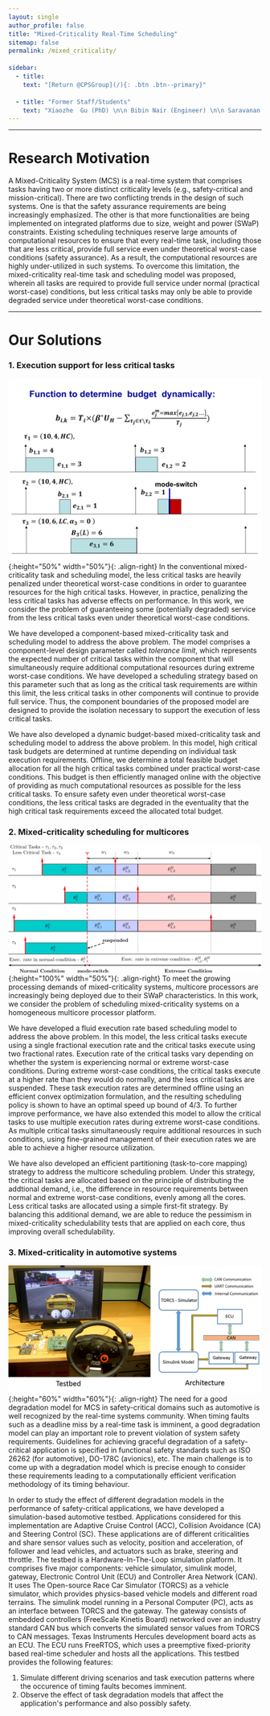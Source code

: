 ```yaml
---
layout: single
author_profile: false
title: "Mixed-Criticality Real-Time Scheduling"
sitemap: false
permalink: /mixed_criticality/

sidebar:
  - title:
    text: "[Return @CPSGroup](/){: .btn .btn--primary}"

  - title: "Former Staff/Students"
    text: "Xiaozhe  Gu (PhD) \n\n Bibin Nair (Engineer) \n\n Saravanan Ramanathan (PhD) \n\n Sundar Vijayakumar (PhD)"
---
```


******

# Research Motivation

A Mixed-Criticality System (MCS) is a real-time system that comprises tasks having two or more distinct criticality levels (e.g., safety-critical and mission-critical). There are two conflicting trends in the design of such systems. One is that the safety assurance requirements are being increasingly emphasized. The other is that more functionalities are being implemented on integrated platforms due to size, weight and power (SWaP) constraints. Existing scheduling techniques reserve large amounts of computational resources to ensure that every real-time task, including those that are less critical, provide full service even under theoretical worst-case conditions (safety assurance). As a result, the computational resources are highly under-utilized in such systems. To overcome this limitation, the mixed-criticality real-time task and scheduling model was proposed, wherein all tasks are required to provide full service under normal (practical worst-case) conditions, but less critical tasks may only be able to provide degraded service under theoretical worst-case conditions.

****** 

# Our Solutions

### 1. Execution support for less critical tasks

![image-left](/_pages/assets/mc_scheduling/images/dy.png){:height="50%" width="50%"}{: .align-right}
In the conventional mixed-criticality task and scheduling model, the less critical tasks are heavily penalized under theoretical worst-case conditions in order to guarantee resources for the high critical tasks. However, in practice, penalizing the less critical tasks has adverse effects on performance. In this work, we consider the problem of guaranteeing some (potentially degraded) service from the less critical tasks even under theoretical worst-case conditions.

We have developed a component-based mixed-criticality task and scheduling model to address the above problem. The model comprises a component-level design parameter called _tolerance limit_, which represents the expected number of critical tasks within the component that will simultaneously require additional computational resources during extreme worst-case conditions. We have developed a scheduling strategy based on this parameter such that as long as the critical task requirements are within this limit, the less critical tasks in other components will continue to provide full service. Thus, the component boundaries of the proposed model are designed to provide the isolation necessary to support the execution of less critical tasks.

We have also developed a dynamic budget-based mixed-criticality task and scheduling model to address the above problem. In this model, high critical task budgets are determined at runtime depending on individual task execution requirements. Offline, we determine a total feasible budget allocation for all the high critical tasks combined under practical worst-case conditions. This budget is then efficiently managed online with the objective of providing as much computational resources as possible for the less critical tasks. To ensure safety even under theoretical worst-case conditions, the less critical tasks are degraded in the eventuality that the high critical task requirements exceed the allocated total budget.

### 2. Mixed-criticality scheduling for multicores

![image-left](/_pages/assets/mc_scheduling/images/example_multi.png){:height="100%" width="50%"}{: .align-right}
To meet the growing processing demands of mixed-criticality systems, multicore processors are increasingly being deployed due to their SWaP characteristics. In this work, we consider the problem of scheduling mixed-criticality systems on a homogeneous multicore processor platform.

We have developed a fluid execution rate based scheduling model to address the above problem. In this model, the less critical tasks execute using a single fractional execution rate and the critical tasks execute using two fractional rates. Execution rate of the critical tasks vary depending on whether the system is experiencing normal or extreme worst-case conditions. During extreme worst-case conditions, the critical tasks execute at a higher rate than they would do normally, and the less critical tasks are suspended. These task execution rates are determined offline using an efficient convex optimization formulation, and the resulting scheduling policy is shown to have an optimal speed up bound of 4/3. To further improve performance, we have also extended this model to allow the critical tasks to use multiple execution rates during extreme worst-case conditions. As multiple critical tasks simultaneously require additional resources in such conditions, using fine-grained management of their execution rates we are able to achieve a higher resource utilization.

We have also developed an efficient partitioning (task-to-core mapping) strategy to address the multicore scheduling problem. Under this strategy, the critical tasks are allocated based on the principle of distributing the addtional demand, i.e., the difference in resource requirements between normal and extreme worst-case conditions, evenly among all the cores. Less critical tasks are allocated using a simple first-fit strategy. By balancing this additional demand, we are able to reduce the pessimism in mixed-criticality schedulability tests that are applied on each core, thus improving overall schedulability.

### 3. Mixed-criticality in automotive systems 

![image-left](/_pages/assets/mc_scheduling/images/automotiveMC.png){:height="60%" width="60%"}{: .align-right}
The need for a good degradation model for MCS in safety-critical domains such as automotive is well recognized by the real-time systems community. When timing faults such as a deadline miss by a real-time task is imminent, a good degradation model can play an important role to prevent violation of system safety requirements. Guidelines for achieving graceful degradation of a safety-critical application is specified in functional safety standards such as ISO 26262 (for automotive), DO-178C (avionics), etc. The main challenge is to come up with a degradation model which is precise enough to consider these requirements leading to a computationally efficient verification methodology of its timing behaviour. 

In order to study the effect of different degradation models in the performance of safety-critical applications, we have developed a simulation-based automotive testbed. Applications considered for this implementation are Adaptive Cruise Control (ACC), Collision Avoidance (CA) and Steering Control (SC). These applications are of different criticalities and share sensor values such as velocity, position and acceleration, of follower and lead vehicles, and actuators such as brake, steering and throttle. The testbed is a Hardware-In-The-Loop simulation platform. It comprises five major components: vehicle simulator, simulink model, gateway, Electronic Control Unit (ECU) and Controller Area Network (CAN). It uses The Open-source Race Car Simulator (TORCS) as a vehicle simulator, which provides physics-based vehicle models and different road terrains. The simulink model running in a Personal Computer (PC), acts as an interface between TORCS and the gateway. The gateway consists of embedded controllers (FreeScale Kinetis Board) networked over an industry standard CAN bus which converts the simulated sensor values from TORCS to CAN messages. Texas Instruments Hercules development board acts as an ECU. The ECU runs FreeRTOS, which uses a preemptive fixed-priority based real-time scheduler and hosts all the applications. This testbed provides the following features:

1. Simulate different driving scenarios and task execution patterns where the occurence of timing faults becomes imminent.
2. Observe the effect of task degradation models that affect the application's performance and also possibly safety.